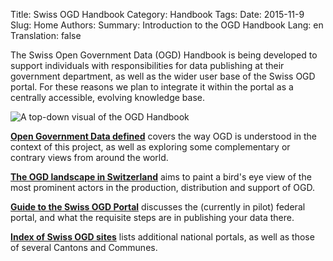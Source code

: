 Title: Swiss OGD Handbook
Category: Handbook
Tags:
Date: 2015-11-9
Slug: Home
Authors:
Summary: Introduction to the OGD Handbook
Lang: en
Translation: false

The Swiss Open Government Data (OGD) Handbook is being developed to support individuals with responsibilities for data publishing at their government department, as well as the wider user base of the Swiss OGD portal. For these reasons we plan to integrate it within the portal as a centrally accessible, evolving knowledge base.

![A top-down visual of the OGD Handbook](images/splash-2015-11-04.png)

**[Open Government Data defined](definition)** covers the way OGD is understood in the context of this project, as well as exploring some complementary or contrary views from around the world.

**[The OGD landscape in Switzerland](landscape)** aims to paint a bird's eye view of the most prominent actors in the production, distribution and support of OGD.

**[Guide to the Swiss OGD Portal](ch-ogd)** discusses the (currently in pilot) federal portal, and what the requisite steps are in publishing your data there.

**[Index of Swiss OGD sites](ch-portals)** lists additional national portals, as well as those of several Cantons and Communes.
